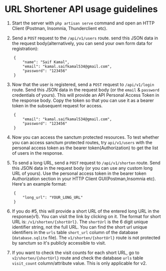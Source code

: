 # URL Shortener API usage guidelines

1. Start the server with `php artisan serve` command and open an HTTP Client (Postman, Insomnia, Thunderclient etc).

2. Send a `POST` request to the `/api/v1/users` route. send this JSON data in the request body(alternatively, you can send your own form data for registration):

```
    {
        "name": "Saif Kamal",
        "email": "kamal.saifkamal534@gmail.com",
        "password": "123456"
    }
```

3. Now that the user is registered, send a `POST` request to `/api/v1/login` route. Send this JSON data in the request body (or the `email` & `password` credentials of yours). This will provide an API Personal Access Token in the response body. Copy the token so that you can use it as a bearer token in the subsequent request for access.

```
    {
        "email": "kamal.saifkamal534@gmail.com",
        "password": "123456"
    }
```

4. Now you can access the sanctum protected resources. To test whether you can access sanctum protected routes, try `api/v1/users` with the personal access token as the bearer token(Authorization)  to get the list of users in the response.

5. To send a long URL, send a `POST` request to `/api/v1/shorten` route. Send this JSON data in the request body (or you can use any custom long URL of yours). Use the personal access token in the bearer token Authorization section in your HTTP Client GUI(Postman,Insomnia etc). Here's an example format:

```
    {
        "long_url": "YOUR_LONG_URL"
    }
```

6. If you do #5, this will provide a short URL of the entered long URL in the response(v1). You can visit the link by clicking on it. The format for short URL is: `/v1/shorten/{shortUrl}`. The `shortUrl` is the 6 digit unique identifier string, not the full URL. You can find the short url unique identifiers in the `urls` table `short_url` column of the database (`database.sqlite` file). The `v1/shorten/{shortUrl}` route is not protected by sanctum so it's publicly accessible to visit.

7. If you want to check the visit counts for each short URL, go to `v2/shorten/{shortUrl}` route and check the database `urls` table `visit_count` column/attribute value. This is only applicable for v2.
